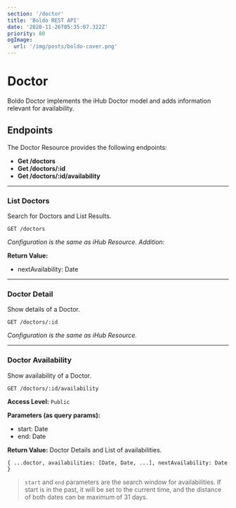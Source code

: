 ```yaml
---
section: '/doctor'
title: 'Boldo REST API'
date: '2020-11-26T05:35:07.322Z'
priority: 80
ogImage:
  url: '/img/posts/boldo-cover.png'
---
```


# Doctor

Boldo Doctor implements the iHub Doctor model and adds information relevant for availability.

## Endpoints

The Doctor Resource provides the following endpoints:

- **Get /doctors**
- **Get /doctors/:id**
- **Get /doctors/:id/availability**

---

### List Doctors

Search for Doctors and List Results.

```
GET /doctors
```

_Configuration is the same as iHub Resource. Addition:_

**Return Value:**

- nextAvailability: Date

---

### Doctor Detail

Show details of a Doctor.

```
GET /doctors/:id
```

_Configuration is the same as iHub Resource._

---

### Doctor Availability

Show availability of a Doctor.

```
GET /doctors/:id/availability
```

**Access Level:** `Public`

**Parameters (as query params):**

- start: Date
- end: Date

**Return Value:** Doctor Details and List of availabilities.

```
{ ...doctor, availabilities: [Date, Date, ...], nextAvailability: Date }
```

> `start` and `end` parameters are the search window for availabilities. If start is in the past, it will be set to the current time, and the distance of both dates can be maximum of 31 days.
